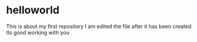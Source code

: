# helloworld
This is about my first repository
I am edited the file after it has been created
Its good working with you
